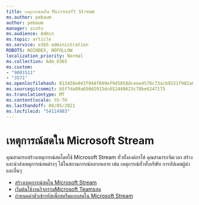```yaml
---
title: เหตุการณ์สดใน Microsoft Stream
ms.author: pebaum
author: pebaum
manager: scotv
ms.audience: Admin
ms.topic: article
ms.service: o365-administration
ROBOTS: NOINDEX, NOFOLLOW
localization_priority: Normal
ms.collection: Adm_O365
ms.custom:
- "9001511"
- "3571"
ms.openlocfilehash: 013458e043f948f899ef945858dceee4578c73acb9151f982a6ca010a5683f52
ms.sourcegitcommit: b5f7da89a650d2915dc652449623c78be6247175
ms.translationtype: MT
ms.contentlocale: th-TH
ms.lasthandoff: 08/05/2021
ms.locfileid: "54114983"
---
```

# <a name="live-events-in-microsoft-stream"></a>เหตุการณ์สดใน Microsoft Stream

คุณสามารถสร้างเหตุการณ์สดโดยใช้ Microsoft Stream ทั่วทั้งองค์กรได้ คุณสามารถจัดเวลา สร้าง และนําส่งเหตุการณ์สดต่างๆ ได้ในสถานการณ์หลากหลาย เช่น เหตุการณ์ทั่วทั้งบริษัท การอัปเดตผู้นํา และอื่นๆ

- [สร้างเหตุการณ์สดใน Microsoft Stream](https://docs.microsoft.com/stream/live-create-event)
- [เริ่มต้นใช้งานกิจกรรมMicrosoft Teamsสด](https://support.office.com/article/get-started-with-microsoft-teams-live-events-d077fec2-a058-483e-9ab5-1494afda578a)
- [กําหนดค่าตัวเข้ารหัสเพื่อสตรีมแบบสดใน Microsoft Stream](https://docs.microsoft.com/stream/live-encoder-setup)
